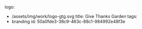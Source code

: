 logo:
  - /assets/img/work/logo-gtg.svg
title: Give Thanks Garden
tags:
  - branding
id: 50a0fde3-38c9-463c-88c1-984992e48f3e
